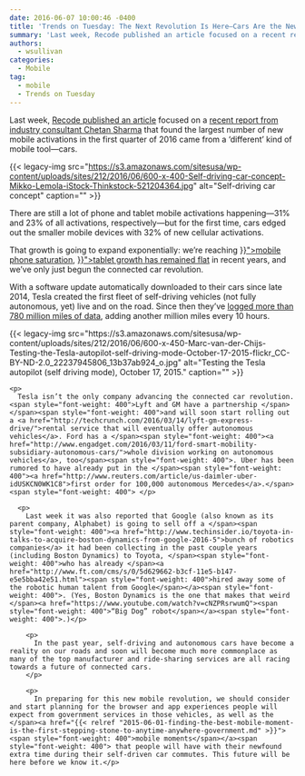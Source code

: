 ```yaml
---
date: 2016-06-07 10:00:46 -0400
title: 'Trends on Tuesday: The Next Revolution Is Here—Cars Are the New Mobile Devices'
summary: 'Last week, Recode published an article focused on a recent report from industry consultant Chetan Sharma that found the largest number of new mobile activations in the first quarter of 2016 came from a &lsquo;different&rsquo; kind of mobile tool&mdash;cars. There are still a lot of phone and tablet mobile activations happening&mdash;31% and 23% of all activations, respectively&mdash;but'
authors:
  - wsullivan
categories:
  - Mobile
tag:
  - mobile
  - Trends on Tuesday
---
```


Last week, [Recode published an article](http://www.recode.net/2016/5/26/11785930/connected-cars-cellular-growth)</span><span style="font-weight: 400"> focused on a </span>[<span style="font-weight: 400">recent report from industry consultant Chetan Sharma</span>](http://www.chetansharma.com/usmarketupdateq12016.htm) <span style="font-weight: 400">that found the largest number of new mobile activations in the first quarter of 2016 came from a ‘different’ kind of mobile tool—cars.</p> {{< legacy-img src="https://s3.amazonaws.com/sitesusa/wp-content/uploads/sites/212/2016/06/600-x-400-Self-driving-car-concept-Mikko-Lemola-iStock-Thinkstock-521204364.jpg" alt="Self-driving car concept" caption="" >}} 

<p>
  There are still a lot of phone and tablet mobile activations happening—31% and 23% of all activations, respectively—but for the first time, cars edged out the smaller mobile devices with 32% of new cellular activations.
</p>

<p>
  That growth is going to expand exponentially: we&#8217;re reaching </span><a href="{{< relref "2016-04-26-trends-on-tuesday-smartphone-ownership-reaching-saturation-fueling-media-consumption.md" >}}"><span style="font-weight: 400">mobile phone saturation</span></a><span style="font-weight: 400">, </span><span style="font-weight: 400"><a href="{{< relref "2015-11-17-trends-on-tuesday-smartphone-and-tablet-adoption-grows-while-other-digital-devices-slump.md" >}}">tablet growth has remained flat</a> in recent years</span><span style="font-weight: 400">, and we’ve only just begun the connected car revolution.</p> 
  
  <p>
    With a software update automatically downloaded to their cars since late 2014, Tesla created the first fleet of self-driving vehicles (not fully autonomous, yet) live and on the road. Since then they&#8217;ve </span><span style="font-weight: 400"><a href="http://qz.com/694520/tesla-has-780-million-miles-of-driving-data-and-adds-another-million-every-10-hours/">logged more than 780 million miles of data</a>, adding another million miles every 10 hours</span><span style="font-weight: 400">.</p> {{< legacy-img src="https://s3.amazonaws.com/sitesusa/wp-content/uploads/sites/212/2016/06/600-x-450-Marc-van-der-Chijs-Testing-the-Tesla-autopilot-self-driving-mode-October-17-2015-flickr_CC-BY-ND-2.0_22237945806_13b37ab924_o.jpg" alt="Testing the Tesla autopilot (self driving mode), October 17, 2015." caption="" >}} 
    
    <p>
      Tesla isn’t the only company advancing the connected car revolution. <span style="font-weight: 400">Lyft and GM have a partnership </span></span><span style="font-weight: 400">and will soon start rolling out a <a href="http://techcrunch.com/2016/03/14/lyft-gm-express-drive/">rental service that will eventually offer autonomous vehicles</a>. Ford has a </span><span style="font-weight: 400"><a href="http://www.engadget.com/2016/03/11/ford-smart-mobility-subsidiary-autonomous-cars/">whole division working on autonomous vehicles</a>, too</span><span style="font-weight: 400">. Uber has been rumored to have already put in the </span><span style="font-weight: 400"><a href="http://www.reuters.com/article/us-daimler-uber-idUSKCN0WK1C8">first order for 100,000 autonomous Mercedes</a>.</span><span style="font-weight: 400"> </p> 
      
      <p>
        Last week it was also reported that Google (also known as its parent company, Alphabet) is going to sell off a </span><span style="font-weight: 400"><a href="http://www.techinsider.io/toyota-in-talks-to-acquire-boston-dynamics-from-google-2016-5">bunch of robotics companies</a> it had been collecting in the past couple years (including Boston Dynamics) to Toyota, </span><span style="font-weight: 400">who has already </span><a href="http://www.ft.com/cms/s/0/5d629662-b3cf-11e5-b147-e5e5bba42e51.html"><span style="font-weight: 400">hired away some of the robotic human talent from Google</span></a><span style="font-weight: 400">. (Yes, Boston Dynamics is the one that makes that weird </span><a href="https://www.youtube.com/watch?v=cNZPRsrwumQ"><span style="font-weight: 400">“Big Dog” robot</span></a><span style="font-weight: 400">.)</p> 
        
        <p>
          In the past year, self-driving and autonomous cars have become a reality on our roads and soon will become much more commonplace as many of the top manufacturer and ride-sharing services are all racing towards a future of connected cars.
        </p>
        
        <p>
          In preparing for this new mobile revolution, we should consider and start planning for the browser and app experiences people will expect from government services in those vehicles, as well as the </span><a href="{{< relref "2015-06-01-finding-the-best-mobile-moment-is-the-first-stepping-stone-to-anytime-anywhere-government.md" >}}"><span style="font-weight: 400">mobile moments</span></a><span style="font-weight: 400"> that people will have with their newfound extra time during their self-driven car commutes. This future will be here before we know it.</p>